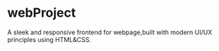 # webProject
A sleek and responsive frontend for webpage,built with modern UI/UX principles using HTML&CSS.
